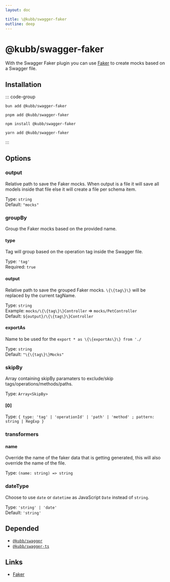 ```yaml
---
layout: doc

title: \@kubb/swagger-faker
outline: deep
---
```

# @kubb/swagger-faker

With the Swagger Faker plugin you can use [Faker](https://fakerjs.dev/) to create mocks based on a Swagger file.

## Installation

::: code-group

```shell [bun <img src="/feature/bun.svg"/>]
bun add @kubb/swagger-faker
```

```shell [pnpm <img src="/feature/pnpm.svg"/>]
pnpm add @kubb/swagger-faker
```

```shell [npm <img src="/feature/npm.svg"/>]
npm install @kubb/swagger-faker
```

```shell [yarn <img src="/feature/yarn.svg"/>]
yarn add @kubb/swagger-faker
```

:::


## Options


### output
Relative path to save the Faker mocks.
When output is a file it will save all models inside that file else it will create a file per schema item.

Type: `string` <br/>
Default: `"mocks"`

### groupBy
Group the Faker mocks based on the provided name.

#### type
Tag will group based on the operation tag inside the Swagger file.

Type: `'tag'` <br/>
Required: `true`

#### output
Relative path to save the grouped Faker mocks.
`\{\{tag\}\}` will be replaced by the current tagName.

Type: `string` <br/>
Example: `mocks/\{\{tag\}\}Controller` => `mocks/PetController` <br/>
Default: `${output}/\{\{tag\}\}Controller`

#### exportAs
Name to be used for the `export * as \{\{exportAs\}\} from './`

Type: `string` <br/>
Default: `"\{\{tag\}\}Mocks"`

### skipBy
Array containing skipBy paramaters to exclude/skip tags/operations/methods/paths.

Type: `Array<SkipBy>` <br/>

#### [0]
Type: `{ type: 'tag' | 'operationId' | 'path' | 'method' ; pattern: string | RegExp }` <br/>

### transformers

#### name
Override the name of the faker data that is getting generated, this will also override the name of the file.

Type: `(name: string) => string` <br/>

### dateType
Choose to use `date` or `datetime` as JavaScript `Date` instead of `string`.

Type: `'string' | 'date'` <br/>
Default: `'string'`


## Depended

- [`@kubb/swagger`](/plugins/swagger)
- [`@kubb/swagger-ts`](/plugins/swagger-ts)

## Links

- [Faker](https://fakerjs.dev/)